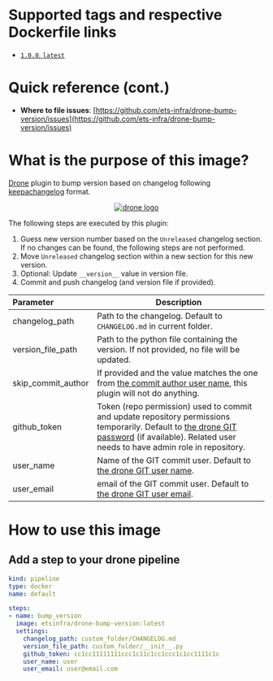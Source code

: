 # Supported tags and respective Dockerfile links

- [`1.0.0`, `latest`](https://github.com/ets-infra/drone-bump-version/blob/master/1/Dockerfile)

# Quick reference (cont.)

- **Where to file issues**: [https://github.com/ets-infra/drone-bump-version/issues](https://github.com/ets-infra/drone-bump-version/issues)

# What is the purpose of this image?

[Drone](https://www.drone.io) plugin to bump version based on changelog following [keepachangelog](https://keepachangelog.com/en/1.1.0/) format.

<p align="center">
    <a href="https://www.drone.io"><img alt="drone logo" src="https://raw.githubusercontent.com/drone/brand/master/logos/png/dark/drone-logo-png-dark-128.png"></a>
</p>

The following steps are executed by this plugin:

1. Guess new version number based on the `Unreleased` changelog section. If no changes can be found, the following steps are not performed.
2. Move `Unreleased` changelog section within a new section for this new version.
3. Optional: Update `__version__` value in version file.
4. Commit and push changelog (and version file if provided).

| Parameter | Description |
|:---|---|
| changelog_path | Path to the changelog. Default to `CHANGELOG.md` in current folder. |
| version_file_path | Path to the python file containing the version. If not provided, no file will be updated. |
| skip_commit_author | If provided and the value matches the one from [the commit author user name](https://docs.drone.io/pipeline/environment/reference/drone-commit-author/), this plugin will not do anything. |
| github_token | Token (repo permission) used to commit and update repository permissions temporarily. Default to [the drone GIT password](https://docs.drone.io/server/reference/drone-git-password/) (if available). Related user needs to have admin role in repository. |
| user_name | Name of the GIT commit user. Default to [the drone GIT user name](https://docs.drone.io/pipeline/environment/reference/drone-commit-author-name/). |
| user_email | email of the GIT commit user. Default to [the drone GIT user email](https://docs.drone.io/pipeline/environment/reference/drone-commit-author-email/). |

# How to use this image

## Add a step to your drone pipeline

```yaml
kind: pipeline
type: docker
name: default

steps:
- name: bump_version
  image: etsinfra/drone-bump-version:latest
  settings:
    changelog_path: custom_folder/CHANGELOG.md
    version_file_path: custom_folder/__init__.py
    github_token: cc1cc11111111ccc1c11c1cc1ccc1c1cc1111c1c
    user_name: user
    user_email: user@email.com
```
